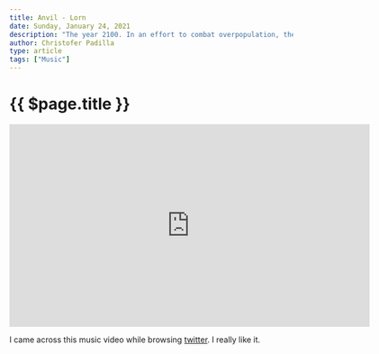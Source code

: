 ```yaml
---
title: Anvil - Lorn
date: Sunday, January 24, 2021
description: "The year 2100. In an effort to combat overpopulation, the postmortem social network \"Anvil\" is released."
author: Christofer Padilla
type: article
tags: ["Music"]
---
```


# {{ $page.title }}

<iframe width="640" height="360" src="https://www.youtube.com/embed/CqaAs_3azSs" frameborder="0" allow="accelerometer; autoplay; clipboard-write; encrypted-media; gyroscope; picture-in-picture" allowfullscreen></iframe>

I came across this music video while browsing [twitter](https://twitter.com/ciaralondon_). I really like it.

<TagLinks />

<Comments />
